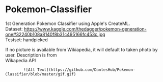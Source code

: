 # Pokemon-Classifier
1st Generation Pokemon Classifier using Apple's CreateML. <br>
Dataset: https://www.kaggle.com/thedagger/pokemon-generation-one#32240b108a8140f8b31c495166fc453c.jpg <br>
Testset: handpicked <br>

If no picture is available from Wikiapedia, it will default to taken photo by user. Description is from<br>
Wikapedia API 

            ![Alt Text](https://github.com/DantesHub/Pokemon-Classifier/blob/master/gif.gif) 
